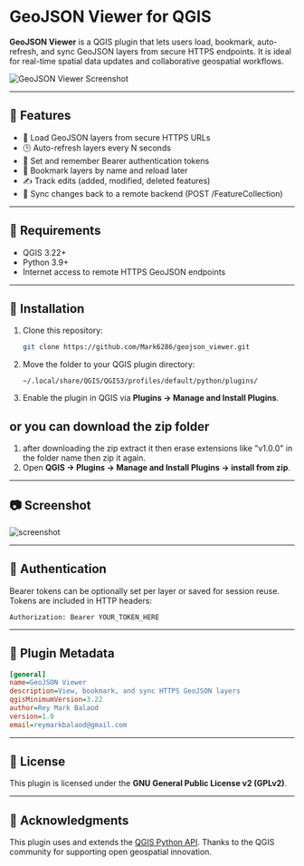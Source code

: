 # GeoJSON Viewer for QGIS

**GeoJSON Viewer** is a QGIS plugin that lets users load, bookmark, auto-refresh, and sync GeoJSON layers from secure HTTPS endpoints. It is ideal for real-time spatial data updates and collaborative geospatial workflows.

![GeoJSON Viewer Screenshot](images/geojson-viewer-banner.png)

---

## 🔧 Features

* 📡 Load GeoJSON layers from secure HTTPS URLs
* 🕒 Auto-refresh layers every N seconds
* 🔐 Set and remember Bearer authentication tokens
* 💾 Bookmark layers by name and reload later
* ✍️ Track edits (added, modified, deleted features)
* 🔄 Sync changes back to a remote backend (POST /FeatureCollection)

---

## 🧩 Requirements

* QGIS 3.22+
* Python 3.9+
* Internet access to remote HTTPS GeoJSON endpoints

---

## 🚀 Installation

1. Clone this repository:

   ```bash
   git clone https://github.com/Mark6286/geojson_viewer.git
   ```
2. Move the folder to your QGIS plugin directory:

   ```
   ~/.local/share/QGIS/QGIS3/profiles/default/python/plugins/
   ```
3. Enable the plugin in QGIS via **Plugins → Manage and Install Plugins**.

## or you can download the zip folder
1. after downloading the zip extract it then erase extensions like "v1.0.0" in the folder name then zip it again.
2. Open  **QGIS → Plugins → Manage and Install Plugins → install from zip**.
---

## 📷 Screenshot

![screenshot](images/screenshot.png)

---

## 🔐 Authentication

Bearer tokens can be optionally set per layer or saved for session reuse. Tokens are included in HTTP headers:

```http
Authorization: Bearer YOUR_TOKEN_HERE
```

---

## 📁 Plugin Metadata

```ini
[general]
name=GeoJSON Viewer
description=View, bookmark, and sync HTTPS GeoJSON layers
qgisMinimumVersion=3.22
author=Rey Mark Balaod
version=1.0
email=reymarkbalaod@gmail.com
```

---

## 📜 License

This plugin is licensed under the **GNU General Public License v2 (GPLv2)**.

---

## 🤝 Acknowledgments

This plugin uses and extends the [QGIS Python API](https://qgis.org/).
Thanks to the QGIS community for supporting open geospatial innovation.
